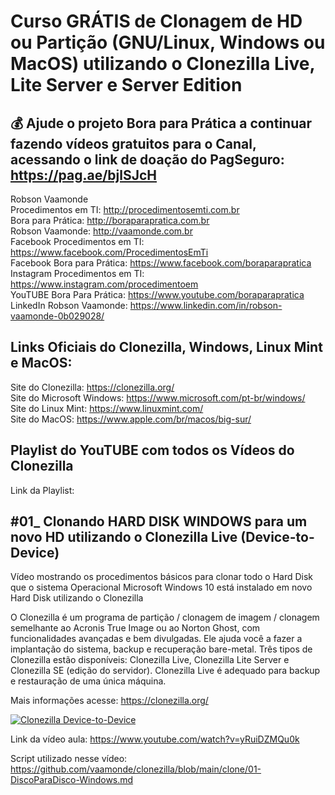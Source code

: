 # Curso GRÁTIS de Clonagem de HD ou Partição (GNU/Linux, Windows ou MacOS) utilizando o Clonezilla Live, Lite Server e Server Edition

## 💰 Ajude o projeto Bora para Prática a continuar fazendo vídeos gratuitos para o Canal, acessando o link de doação do PagSeguro: https://pag.ae/bjlSJcH

Robson Vaamonde<br>
Procedimentos em TI: http://procedimentosemti.com.br<br>
Bora para Prática: http://boraparapratica.com.br<br>
Robson Vaamonde: http://vaamonde.com.br<br>
Facebook Procedimentos em TI: https://www.facebook.com/ProcedimentosEmTi<br>
Facebook Bora para Prática: https://www.facebook.com/boraparapratica<br>
Instagram Procedimentos em TI: https://www.instagram.com/procedimentoem<br>
YouTUBE Bora Para Prática: https://www.youtube.com/boraparapratica<br>
LinkedIn Robson Vaamonde: https://www.linkedin.com/in/robson-vaamonde-0b029028/<br>

## **Links Oficiais do Clonezilla, Windows, Linux Mint e MacOS:**
Site do Clonezilla: https://clonezilla.org/<br>
Site do Microsoft Windows: https://www.microsoft.com/pt-br/windows/<br>
Site do Linux Mint: https://www.linuxmint.com/​<br>
Site do MacOS: https://www.apple.com/br/macos/big-sur/

## **Playlist do YouTUBE com todos os Vídeos do Clonezilla**
Link da Playlist: 

## **#01_ Clonando HARD DISK WINDOWS para um novo HD utilizando o Clonezilla Live (Device-to-Device)**

Vídeo mostrando os procedimentos básicos para clonar todo o Hard Disk que o sistema Operacional Microsoft Windows 10 está instalado em novo Hard Disk utilizando o Clonezilla 

O Clonezilla é um programa de partição / clonagem de imagem / clonagem semelhante ao Acronis True Image ou ao Norton Ghost, com funcionalidades avançadas e bem divulgadas. Ele ajuda você a fazer a implantação do sistema, backup e recuperação bare-metal. Três tipos de Clonezilla estão disponíveis: Clonezilla Live, Clonezilla Lite Server e Clonezilla SE (edição do servidor). Clonezilla Live é adequado para backup e restauração de uma única máquina.

Mais informações acesse: https://clonezilla.org/

[![Clonezilla Device-to-Device](http://img.youtube.com/vi/yRuiDZMQu0k/0.jpg)](https://www.youtube.com/watch?v=yRuiDZMQu0k "Clonezilla Device-to-Device")

Link da vídeo aula: https://www.youtube.com/watch?v=yRuiDZMQu0k

Script utilizado nesse vídeo: https://github.com/vaamonde/clonezilla/blob/main/clone/01-DiscoParaDisco-Windows.md